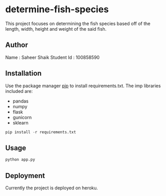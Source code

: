 
# determine-fish-species

This project focuses on determining the fish species based off of the length, width, height and weight of the said fish.

## Author

Name : Saheer Shaik
Student Id : 100858590

## Installation

Use the package manager [pip](https://pip.pypa.io/en/stable/) to install requirements.txt.
The imp libraries included are:
- pandas
- numpy
- flask
- gunicorn
- sklearn

```python
pip install -r requirements.txt
```

## Usage

```python
python app.py
```

## Deployment

Currently the project is deployed on heroku.
